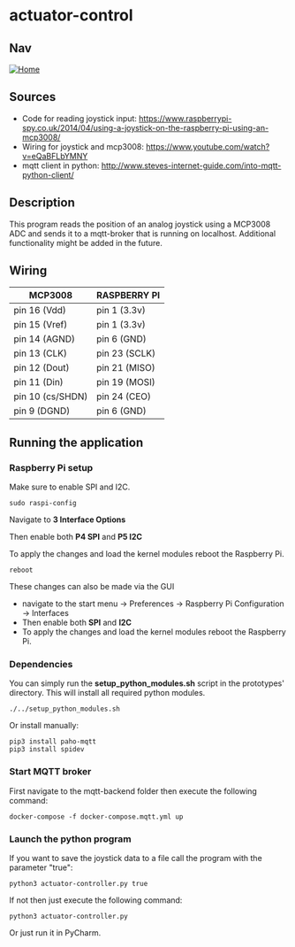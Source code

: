 # actuator-control
## Nav
[![Home](../../images/home.ico)](https://github.com/htl-leonding-project/rocketman/blob/master/README.md)
## Sources
* Code for reading joystick input: https://www.raspberrypi-spy.co.uk/2014/04/using-a-joystick-on-the-raspberry-pi-using-an-mcp3008/
* Wiring for joystick and mcp3008: https://www.youtube.com/watch?v=eQaBFLbYMNY
* mqtt client in python: http://www.steves-internet-guide.com/into-mqtt-python-client/

## Description
This program reads the position of an analog joystick using a MCP3008 ADC and sends it to a mqtt-broker that is running on localhost. Additional functionality might be added in the future.

## Wiring

| MCP3008          | RASPBERRY PI  |
|------------------|---------------|
| pin 16 (Vdd)     | pin 1 (3.3v)  |
| pin 15 (Vref)    | pin 1 (3.3v)  |
| pin 14 (AGND)    | pin 6 (GND)   |
| pin 13 (CLK)     | pin 23 (SCLK) |
| pin 12 (Dout)    | pin 21 (MISO) |
| pin 11 (Din)     | pin 19 (MOSI) |
| pin 10 (cs/SHDN) | pin 24 (CEO)  |
| pin 9 (DGND)     | pin 6 (GND)   |

## Running the application
### Raspberry Pi setup
Make sure to enable SPI and I2C.
```shell
sudo raspi-config
```
Navigate to **3 Interface Options**

Then enable both **P4 SPI** and **P5 I2C**

To apply the changes and load the kernel modules reboot the Raspberry Pi.
```shell
reboot
```

These changes can also be made via the GUI 
* navigate to the start menu -> Preferences -> Raspberry Pi Configuration -> Interfaces
* Then enable both **SPI** and **I2C**
* To apply the changes and load the kernel modules reboot the Raspberry Pi.

### Dependencies

You can simply run the **setup_python_modules.sh** script in the prototypes' directory. This will install all required 
python modules.

```shell
./../setup_python_modules.sh
``` 

Or install manually:

```shell
pip3 install paho-mqtt
pip3 install spidev
```

### Start MQTT broker
First navigate to the mqtt-backend folder then execute the following command:
```shell
docker-compose -f docker-compose.mqtt.yml up
```

### Launch the python program

If you want to save the joystick data to a file call the program with the parameter "true":
```shell
python3 actuator-controller.py true
```

If not then just execute the following command:
```shell
python3 actuator-controller.py
```
Or just run it in PyCharm.